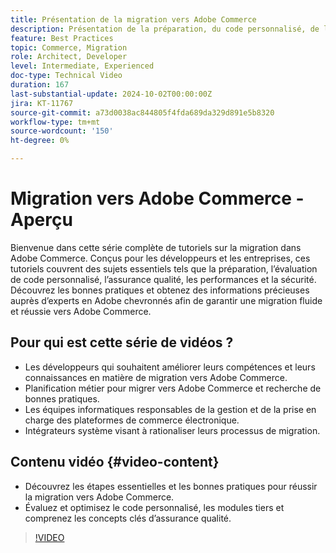```yaml
---
title: Présentation de la migration vers Adobe Commerce
description: Présentation de la préparation, du code personnalisé, de la qualité, des performances et de la sécurité lors de la migration vers Adobe Commerce.
feature: Best Practices
topic: Commerce, Migration
role: Architect, Developer
level: Intermediate, Experienced
doc-type: Technical Video
duration: 167
last-substantial-update: 2024-10-02T00:00:00Z
jira: KT-11767
source-git-commit: a73d0038ac844805f4fda689da329d891e5b8320
workflow-type: tm+mt
source-wordcount: '150'
ht-degree: 0%

---
```



# Migration vers Adobe Commerce - Aperçu

Bienvenue dans cette série complète de tutoriels sur la migration dans Adobe Commerce. Conçus pour les développeurs et les entreprises, ces tutoriels couvrent des sujets essentiels tels que la préparation, l’évaluation de code personnalisé, l’assurance qualité, les performances et la sécurité. Découvrez les bonnes pratiques et obtenez des informations précieuses auprès d’experts en Adobe chevronnés afin de garantir une migration fluide et réussie vers Adobe Commerce.

## Pour qui est cette série de vidéos ?

* Les développeurs qui souhaitent améliorer leurs compétences et leurs connaissances en matière de migration vers Adobe Commerce.
* Planification métier pour migrer vers Adobe Commerce et recherche de bonnes pratiques.
* Les équipes informatiques responsables de la gestion et de la prise en charge des plateformes de commerce électronique.
* Intégrateurs système visant à rationaliser leurs processus de migration.

## Contenu vidéo {#video-content}

* Découvrez les étapes essentielles et les bonnes pratiques pour réussir la migration vers Adobe Commerce.
* Évaluez et optimisez le code personnalisé, les modules tiers et comprenez les concepts clés d’assurance qualité.

>[!VIDEO](https://video.tv.adobe.com/v/3432846/?learn=on)
